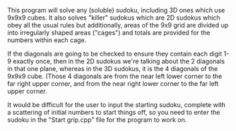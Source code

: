 This program will solve any (soluble) sudoku, including 3D ones which use 9x9x9 cubes.
It also solves "killer" sudokus which are 2D sudokus which obey all the usual rules but additionally, areas of the 9x9 grid are divided up into irregularly shaped areas ("cages") and totals
are provided for the numbers within each cage.

If the diagonals are going to be checked to ensure they contain each digit 1-9 exactly once, then in the 2D sudokus we're talking about the 2 diagonals in that one plane, whereas in the
3D sudokus, it is the 4 diagonals of the 9x9x9 cube. (Those 4 diagonals are from the near left lower corner to the far right upper corner, and from the near right lower corner to the
far left upper corner.

It would be difficult for the user to input the starting sudoku, complete with a scattering of initial numbers to start things off, so you need to enter the sudoku in the "Start grip.cpp"
file for the program to work on.
